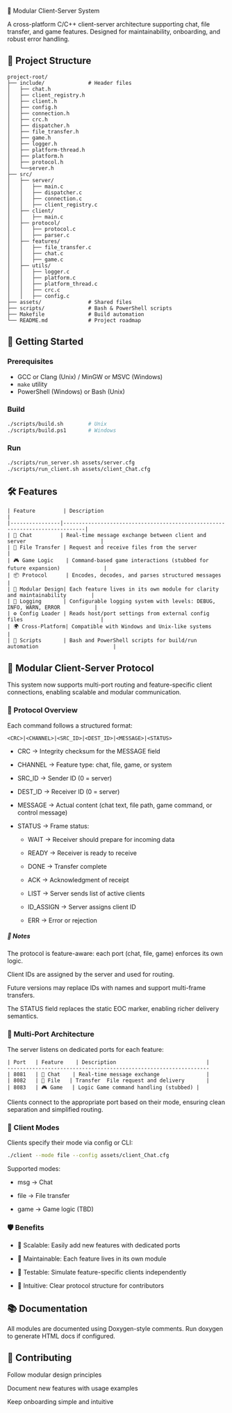  🧠 Modular Client-Server System

A cross-platform C/C++ client-server architecture supporting chat, file transfer, and game features. Designed for maintainability, onboarding, and robust error handling.

## 📁 Project Structure

```plaintext
project-root/
├── include/              # Header files
│   ├── chat.h
│   ├── client_registry.h
│   ├── client.h
│   ├── config.h
│   ├── connection.h
│   ├── crc.h
│   ├── dispatcher.h
│   ├── file_transfer.h
│   ├── game.h
│   ├── logger.h
│   ├── platform-thread.h
│   ├── platform.h
│   ├── protocol.h
│   └──server.h 
├── src/
│   ├── server/
│   │   ├── main.c
│   │   ├── dispatcher.c
│   │   ├── connection.c
│   │   ├── client_registry.c
│   ├── client/
│   │   ├── main.c
│   ├── protocol/
│   │   ├── protocol.c
│   │   ├── parser.c
│   ├── features/
│   │   ├── file_transfer.c
│   │   ├── chat.c
│   │   ├── game.c
│   ├── utils/
│   │   ├── logger.c
│   │   ├── platform.c
│   │   ├── platform_thread.c
│   │   ├── crc.c
│   │   ├── config.c
├── assets/               # Shared files
├── scripts/              # Bash & PowerShell scripts
├── Makefile              # Build automation
└── README.md             # Project roadmap

```

## 🚀 Getting Started

### Prerequisites

- GCC or Clang (Unix) / MinGW or MSVC (Windows)
- `make` utility
- PowerShell (Windows) or Bash (Unix)

### Build

```bash
./scripts/build.sh        # Unix
./scripts/build.ps1       # Windows
```

### Run

```bash
./scripts/run_server.sh assets/server.cfg
./scripts/run_client.sh assets/client_Chat.cfg
```

## 🛠 Features
```Text
| Feature         | Description                                                                 |
|----------------|-----------------------------------------------------------------------------|
| 💬 Chat         | Real-time message exchange between client and server                        |
| 📁 File Transfer | Request and receive files from the server                                   |
| 🎮 Game Logic    | Command-based game interactions (stubbed for future expansion)              |
| 📦 Protocol      | Encodes, decodes, and parses structured messages                            |
| 🧩 Modular Design| Each feature lives in its own module for clarity and maintainability        |
| 📝 Logging       | Configurable logging system with levels: DEBUG, INFO, WARN, ERROR           |
| ⚙️ Config Loader | Reads host/port settings from external config files                         |
| 🌍 Cross-Platform| Compatible with Windows and Unix-like systems                               |
| 🚀 Scripts       | Bash and PowerShell scripts for build/run automation                        |

```

## 🧠 Modular Client-Server Protocol

This system now supports multi-port routing and feature-specific client connections, enabling scalable and modular communication.

### 🔀 Protocol Overview
Each command follows a structured format:

```Code
<CRC>|<CHANNEL>|<SRC_ID>|<DEST_ID>|<MESSAGE>|<STATUS>
```

- CRC → Integrity checksum for the MESSAGE field

- CHANNEL → Feature type: chat, file, game, or system

- SRC_ID → Sender ID (0 = server)

- DEST_ID → Receiver ID (0 = server)

- MESSAGE → Actual content (chat text, file path, game command, or control message)

- STATUS → Frame status:

    - WAIT → Receiver should prepare for incoming data

    - READY → Receiver is ready to receive

    - DONE → Transfer complete

    - ACK → Acknowledgment of receipt

    - LIST → Server sends list of active clients

    - ID_ASSIGN → Server assigns client ID

    - ERR → Error or rejection

##### 🧠 Notes
The protocol is feature-aware: each port (chat, file, game) enforces its own logic.

Client IDs are assigned by the server and used for routing.

Future versions may replace IDs with names and support multi-frame transfers.

The STATUS field replaces the static EOC marker, enabling richer delivery semantics.

### 🧩 Multi-Port Architecture
The server listens on dedicated ports for each feature:

```Text
| Port	 | Feature	  | Description                             | 
-----------------------------------------------------------------
| 8081	 | 💬 Chat	 | Real-time message exchange               | 
| 8082	 | 📁 File   | Transfer	File request and delivery       | 
| 8083	 | 🎮 Game   | Logic	Game command handling (stubbed) | 

```
Clients connect to the appropriate port based on their mode, ensuring clean separation and simplified routing.

### 🧠 Client Modes
Clients specify their mode via config or CLI:

```bash
./client --mode file --config assets/client_Chat.cfg
```
Supported modes:

- msg → Chat

- file → File transfer

- game → Game logic (TBD)

###  🛡️ Benefits

- 🔄 Scalable: Easily add new features with dedicated ports

- 🧼 Maintainable: Each feature lives in its own module

- 🧪 Testable: Simulate feature-specific clients independently

- 🧠 Intuitive: Clear protocol structure for contributors
## 📚 Documentation

All modules are documented using Doxygen-style comments. Run doxygen to generate HTML docs if configured.

## 🤝 Contributing
Follow modular design principles

Document new features with usage examples

Keep onboarding simple and intuitive